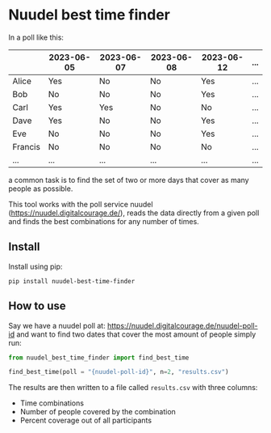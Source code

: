 # Nuudel best time finder

In a poll like this:

|         | 2023-06-05 | 2023-06-07 | 2023-06-08 | 2023-06-12 | ... |
|---------|------------|------------|------------|------------|-----|
| Alice   | Yes        | No         | No         | Yes        | ... |
| Bob     | No         | No         | No         | Yes        | ... |
| Carl    | Yes        | Yes        | No         | No         | ... |
| Dave    | Yes        | No         | No         | Yes        | ... |
| Eve     | No         | No         | No         | Yes        | ... |
| Francis | No         | No         | No         | No         | ... |
| ...     | ...        | ...        | ...        | ...        | ... |

a common task is to find the set of two or more days that cover as many people as
possible.

This tool works with the poll service nuudel (<https://nuudel.digitalcourage.de/>),
reads the data directly from a given poll and finds the best combinations for any number
of times.

## Install

Install using pip:

```console
pip install nuudel-best-time-finder

```

## How to use

Say we have a nuudel poll at: <https://nuudel.digitalcourage.de/nuudel-poll-id> and want
to find two dates that cover the most amount of people simply run:

```python
from nuudel_best_time_finder import find_best_time

find_best_time(poll = "{nuudel-poll-id}", n=2, "results.csv")
```

The results are then written to a file called `results.csv` with three columns:

* Time combinations
* Number of people covered by the combination
* Percent coverage out of all participants
